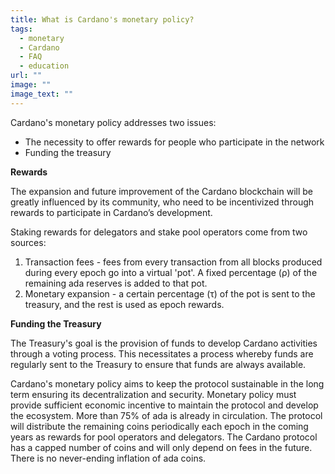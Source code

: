 ```yaml
---
title: What is Cardano's monetary policy?
tags:
  - monetary
  - Cardano
  - FAQ
  - education
url: ""
image: ""
image_text: ""
---
```


Cardano's monetary policy addresses two issues:

- The necessity to offer rewards for people who participate in the network
- Funding the treasury

**Rewards**

The expansion and future improvement of the Cardano blockchain will be greatly influenced by its community, who need to be incentivized through rewards to participate in Cardano’s development.

Staking rewards for delegators and stake pool operators come from two sources:

1. Transaction fees - fees from every transaction from all blocks produced during every epoch go into a virtual 'pot'. A fixed percentage (ρ) of the remaining ada reserves is added to that pot.
2. Monetary expansion - a certain percentage (τ) of the pot is sent to the treasury, and the rest is used as epoch rewards.

**Funding the Treasury**

The Treasury's goal is the provision of funds to develop Cardano activities through a voting process. This necessitates a process whereby funds are regularly sent to the Treasury to ensure that funds are always available.

Cardano's monetary policy aims to keep the protocol sustainable in the long term ensuring its decentralization and security. Monetary policy must provide sufficient economic incentive to maintain the protocol and develop the ecosystem. More than 75% of ada is already in circulation. The protocol will distribute the remaining coins periodically each epoch in the coming years as rewards for pool operators and delegators. The Cardano protocol has a capped number of coins and will only depend on fees in the future. There is no never-ending inflation of ada coins.
